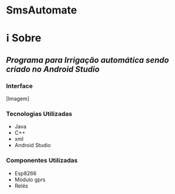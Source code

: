 # SmsAutomate
# ℹ Sobre
## *Programa para Irrigação automática sendo criado no Android Studio*

### Interface
[Imagem]
### Tecnologias Utilizadas
<ul>
  <li>Java</li>
  <li>C++</li>
  <li>xml</li>
  <li>Android Studio</l1>
</ul>

### Componentes Utilizadas
<ul>
   <li>Esp8266</li>
   <li>Módulo gprs</li>
   <li>Relés</l1>
</ul>
